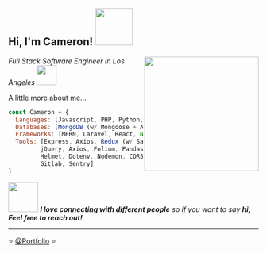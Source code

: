 <h2> Hi, I'm Cameron! <img src="https://media4.giphy.com/media/36TQhuWtnstMtF24df/giphy.gif?cid=790b76111cw2sv3pcyegx7kcx0epaix5vlobr506gi7c4eqe&rid=giphy.gif&ct=s" width="75"></h2>
<img align='right' src="https://media3.giphy.com/media/kV0cEAFnweUPKOsXhh/giphy.gif" width="230">
<p><em>Full Stack Software Engineer in Los Angeles <img src="https://media.giphy.com/media/WUlplcMpOCEmTGBtBW/giphy.gif" width="40"></em></p>



A little more about me...  

```javascript
const Cameron = {
  Languages: [Javascript, PHP, Python, Typescript, HTML5, CSS3, Java],
  Databases: [MongoDB (w/ Mongoose + Atlas), SQL, NoSQL, Eloquent ORM, Django ORM],
  Frameworks: [MERN, Laravel, React, Node, Vue, Django, Material UI, Bootstrap, Vuetify, Spring Boot],
  Tools: [Express, Axios, Redux (w/ Sagas/Thunk + selectors), Context API, Fetch API, Formik, Yup,
         jQuery, Axios, Folium, Pandas, Bootstrap, Jest, Cypress, Cucumber, DayJS, Bcrypt, Morgan, 
         Helmet, Dotenv, Nodemon, CORS, JSON / CSRF Web Tokens, WkhtmltoPDF, Docker, Git, GitHub, 
         Gitlab, Sentry]
}
```

<img src="https://media.giphy.com/media/LnQjpWaON8nhr21vNW/giphy.gif" width="60"> <em><b>I love connecting with different people</b> so if you want to say <b>hi, Feel free to reach out!</b> </em>

---

⭐️ [@Portfolio](https://cameronmccloskey.com) ⭐️ 
